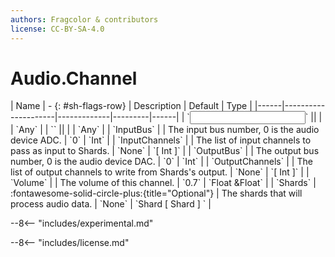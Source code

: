 ```yaml
---
authors: Fragcolor & contributors
license: CC-BY-SA-4.0
---
```



# Audio.Channel

<div class="sh-parameters" markdown="1">
| Name | - {: #sh-flags-row} | Description | Default | Type |
|------|---------------------|-------------|---------|------|
| `<input>` || | | `Any` |
| `<output>` || | | `Any` |
| `InputBus` |  | The input bus number, 0 is the audio device ADC. | `0` | `Int` |
| `InputChannels` |  | The list of input channels to pass as input to Shards. | `None` | `[ Int ]` |
| `OutputBus` |  | The output bus number, 0 is the audio device DAC. | `0` | `Int` |
| `OutputChannels` |  | The list of output channels to write from Shards's output. | `None` | `[ Int ]` |
| `Volume` |  | The volume of this channel. | `0.7` | `Float &Float` |
| `Shards` | :fontawesome-solid-circle-plus:{title="Optional"}  | The shards that will process audio data. | `None` | `Shard [ Shard ] ` |

</div>

--8<-- "includes/experimental.md"



--8<-- "includes/license.md"

